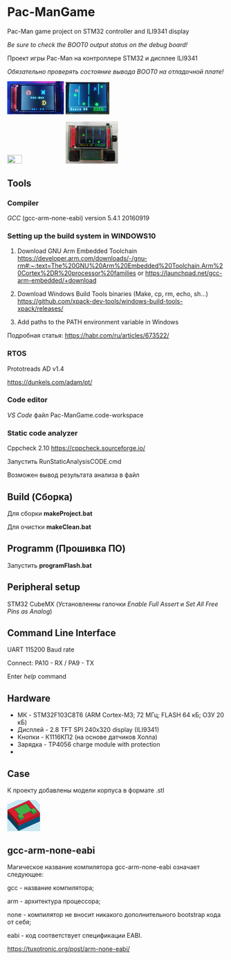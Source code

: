 # Pac-ManGame 
Pac-Man game project on STM32 controller and ILI9341 display

*Be sure to check the BOOT0 output status on the debug board!*

Проект игры Pac-Man на контроллере STM32 и дисплее ILI9341

*Обязательно проверять состояние вывода BOOT0 на отладочной плате!*

 <img src="https://github.com/sergey12malyshev/Pac-ManGame/blob/develop/image/db08b1eb-7112-4140-b000-8f4098d6f0e6.jpg" width=26% height=26%>   <img src="https://github.com/sergey12malyshev/Pac-ManGame/blob/develop/image/b94825aa-9aec-4773-a235-eaeea46141b8.jpg" width=20% height=20%>

 <img src="https://github.com/sergey12malyshev/Pac-ManGame/blob/develop/image/1688404908245.jpg" width=26% height=26%> <img src="https://github.com/sergey12malyshev/Pac-ManGame/blob/develop/image/1688404908269.jpg" width=24% height=24%>
 
## Tools

### Compiler
*GCC* (gcc-arm-none-eabi) version 5.4.1 20160919

### Setting up the build system in WINDOWS10 

1. Download GNU Arm Embedded Toolchain 
https://developer.arm.com/downloads/-/gnu-rm#:~:text=The%20GNU%20Arm%20Embedded%20Toolchain,Arm%20Cortex%2DR%20processor%20families
or
https://launchpad.net/gcc-arm-embedded/+download

2. Download Windows Build Tools binaries (Make, cp, rm, echo, sh...)
https://github.com/xpack-dev-tools/windows-build-tools-xpack/releases/

3. Add paths to the PATH environment variable in Windows

Подробная статья: https://habr.com/ru/articles/673522/

### RTOS
Prototreads AD v1.4

https://dunkels.com/adam/pt/

### Code editor
*VS Code* файл Pac-ManGame.code-workspace

### Static code analyzer
Cppcheck 2.10 https://cppcheck.sourceforge.io/

Запустить RunStaticAnalysisCODE.cmd

Возможен вывод результата анализа в файл

## Build (Сборка) 
Для сборки **makeProject.bat**

Для очистки **makeClean.bat**

## Programm (Прошивка ПО)
Запустить **programFlash.bat**

## Peripheral setup
STM32 CubeMX
(Установленны галочки *Enable Full Assert* и *Set All Free Pins as Analog*)

## Command Line Interface

UART 115200 Baud rate

Connect: PA10 - RX / PA9 - TX

Enter *help* command

## Hardware
- МК - STM32F103C8T6 (ARM Cortex-M3; 72 МГц; FLASH 64 кБ; ОЗУ 20 кБ)
- Дисплей - 2.8 TFT SPI 240x320 display (ILI9341)
- Кнопки - К1116КП2 (на основе датчиков Холла)
- Зарядка - TP4056 charge module with protection
- 
## Case
К проекту добавлены модели корпуса в формате .stl

<img src="https://github.com/sergey12malyshev/Pac-ManGame/blob/develop/Case%20model/Case.jpg" width=15% height=15%>

## gcc-arm-none-eabi

Магическое название компилятора gcc-arm-none-eabi означает следующее:

gcc - название компилятора;

arm - архитектура процессора;

none - компилятор не вносит никакого дополнительного bootstrap кода от себя;

eabi - код соответствует спецификации EABI.

https://tuxotronic.org/post/arm-none-eabi/
